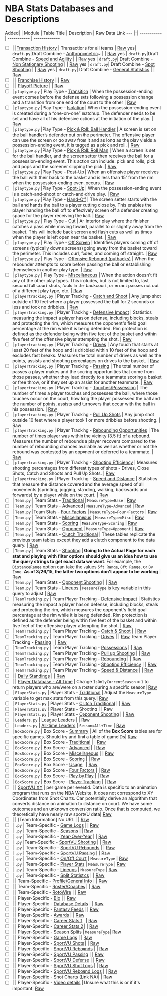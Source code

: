 NBA Stats Databases and Descriptions
===

Added| | Module | Table Title | Description | Raw Data Link
--- |-| ----------- | ----------- | -------------
- [ ] | |[Transaction History](http://stats.nba.com/transactions/) | Transactions for all teams | [Raw](http://stats.nba.com/feeds/NBAPlayerTransactions-559107/json.js)
yes| `draft.py`|Draft Combine - [Anthropometric](http://stats.nba.com/draftcombine/#!/anthro/)~ | | [Raw](http://stats.nba.com/stats/draftcombineplayeranthro?LeagueID=00&SeasonYear=2014-15)
yes | `draft.py`|Draft Combine - [Speed and Agility](http://stats.nba.com/draftcombine/#!/agility/) | | [Raw](http://stats.nba.com/stats/draftcombinedrillresults?LeagueID=00&SeasonYear=2014-15)
yes | `draft.py`| Draft Combine - [Non Stationary Shooting](http://stats.nba.com/draftcombine/#!/nonstationary/) | | [Raw](http://stats.nba.com/stats/draftcombinenonstationaryshooting?LeagueID=00&SeasonYear=2014-15)
yes | `draft.py`| Draft Combine - [Spot Shooting](http://stats.nba.com/draftcombine/#!/spotup/) | | [Raw](http://stats.nba.com/stats/draftcombinespotshooting?LeagueID=00&SeasonYear=2014-15)
yes | `draft.py`| Draft Combine - [General Statistics](http://stats.nba.com/draftcombine/#!/) | | [Raw](http://stats.nba.com/stats/draftcombinestats?LeagueID=00&SeasonYear=2014-15)
- [ ] | | [Franchise History](http://stats.nba.com/history/) | | [Raw](http://stats.nba.com/stats/franchisehistory?LeagueID=00)
- [ ] | | [Playoff Picture](http://stats.nba.com/playoffpicture/) | | [Raw](http://stats.nba.com/stats/playoffpicture?LeagueID=00&SeasonID=22014)
- [ ] | `playtype.py` | Play Type - [Transition](http://stats.nba.com/playtype/#!/transition/?dir=1) | When the possession-ending event comes before the defense sets following a possession change and a transition from one end of the court to the other | [Raw](http://stats.nba.com/js/data/playtype/player_Transition.js)
- [ ] | `playtype.py` |Play Type - [Isolation](http://stats.nba.com/playtype/#!/isolation/?dir=1) | When the possession-ending event is created during a “one-on-one” matchup. The defender needs to be set and have all of his defensive options at the initiation of the play. | [Raw](http://stats.nba.com/js/data/playtype/player_Isolation.js)
- [ ] | `playtype.py` |Play Type - [Pick & Roll: Ball Handler](http://stats.nba.com/playtype/#!/ball-handler/?dir=1) | A screen is set on the ball handler’s defender out on the perimeter. The offensive player can use the screen or go away from it and as long as the play yields a possession-ending event, it is tagged as a pick and roll. | [Raw](http://stats.nba.com/js/data/playtype/player_PRBallHandler.js)
- [ ] | `playtype.py` |Play Type - [Pick & Roll: Roll Man](http://stats.nba.com/playtype/#!/roll-man/?dir=1) | When a screen is set for the ball handler, and the screen setter then receives the ball for a possession-ending event. This action can include: pick and rolls, pick and pops and the screener slipping the pick. | [Raw](http://stats.nba.com/js/data/playtype/player_PRRollMan.js)
- [ ] | `playtype.py` |Play Type - [Post-Up](http://stats.nba.com/playtype/#!/post-up/?dir=1) | When an offensive player receives the ball with their back to the basket and is less than 15' from the rim when the possession-ending event occurs. | [Raw](http://stats.nba.com/js/data/playtype/player_Postup.js)
- [ ] | `playtype.py` |Play Type - [Spot-Up](http://stats.nba.com/playtype/#!/spot-up/?dir=1) | When the possession-ending event is a catch-and-shoot or catch-and-drive play. | [Raw](http://stats.nba.com/js/data/playtype/player_Spotup.js)
- [ ] | `playtype.py` |Play Type - [Hand-Off](http://stats.nba.com/playtype/#!/hand-off/?dir=1) | The screen setter starts with the ball and hands the ball to a player cutting close by. This enables the player handing the ball off to effectively screen off a defender creating space for the player receiving the ball. | [Raw](http://stats.nba.com/js/data/playtype/player_Handoff.js)
- [ ] | `playtype.py` | Play Type - [Cut](http://stats.nba.com/playtype/#!/cut/?dir=1) | An interior play where the finisher catches a pass while moving toward, parallel to or slightly away from the basket. This will include back screen and flash cuts as well as times when the player is left open near the basket. | [Raw](http://stats.nba.com/js/data/playtype/player_Cut.js)
- [ ] | `playtype.py` | Play Type - [Off Screen](http://stats.nba.com/playtype/#!/off-screen/?dir=1) | Identifies players coming off of screens (typically downs screens) going away from the basket toward the perimeter. This includes curl, fades, and coming off straight. | [Raw](http://stats.nba.com/js/data/playtype/player_OffScreen.js)
- [ ] | `playtype.py` | Play Type - [Offensive Rebound (putbacks)](http://stats.nba.com/playtype/#!/putbacks/?dir=1) | When the rebounder attempts to score before passing the ball or establishing themselves in another play type. | [Raw](http://stats.nba.com/js/data/playtype/player_OffRebound.js)
- [ ] | `playtype.py` | Play Type - [Miscellaneous](http://stats.nba.com/playtype/#!/misc/?dir=1) | When the action doesn't fit any of the other play types. This includes, but is not limited to, last second full court shots, fouls in the backcourt, or errant passes not out of a different play type, etc. | [Raw](http://stats.nba.com/js/data/playtype/player_Misc.js)
- [ ] | `playertracking.py` | Player Tracking - [Catch and Shoot](http://stats.nba.com/tracking/#!/player/catchshoot/) | Any jump shot outside of 10 feet where a player possessed the ball for 2 seconds or less and took no dribbles. | [Raw](http://stats.nba.com/js/data/sportvu/2014/catchShootData.json)
- [ ] | `playertracking.py` |  Player Tracking - [Defensive Impact](http://stats.nba.com/tracking/#!/player/defense/) | Statistics measuring the impact a player has on defense, including blocks, steals and protecting the rim, which measures the opponent's field goal percentage at the rim while it is being defended. Rim protection is defined as the defender being within five feet of the basket and within five feet of the offensive player attempting the shot. | [Raw](http://stats.nba.com/js/data/sportvu/2014/defenseData.json)
- [ ] | `playertracking.py` |  Player Tracking - [Drives](http://stats.nba.com/tracking/#!/player/drives/) | Any touch that starts at least 20 feet of the hoop and is dribbled within 10 feet of the hoop and excludes fast breaks. Measures the total number of drives as well as the points, assists and shooting percentages on drives to the basket. | [Raw](http://stats.nba.com/js/data/sportvu/2014/drivesData.json)
- [ ] | `playertracking.py` |  Player Tracking - [Passing](http://stats.nba.com/tracking/#!/player/passing/) | The total number of passes a player makes and the scoring opportunities that come from those passes, whether they lead directly to a teammate scoring a basket or free throw, or if they set up an assist for another teammate. | [Raw](http://stats.nba.com/js/data/sportvu/2014/passingData.json)
- [ ] | `playertracking.py` |  Player Tracking - [Touches/Possession](http://stats.nba.com/tracking/#!/player/possessions/) | The number of times a player touches and possesses the ball, where those touches occur on the court, how long the player possessed the ball and the number of points, assists and turnovers that occur with the ball in his possession. | [Raw](http://stats.nba.com/js/data/sportvu/2014/touchesData.json)
- [ ] | `playertracking.py` |  Player Tracking - [Pull Up Shots](http://stats.nba.com/tracking/#!/player/pullup/) | Any jump shot outside 10 feet where a player took 1 or more dribbles before shooting. | [Raw](http://stats.nba.com/js/data/sportvu/2014/pullUpShootData.json)
- [ ] | `playertracking.py` |  Player Tracking - [Rebounding Opportunities](http://stats.nba.com/tracking/#!/player/rebounding/) | The number of times player was within the vicinity (3.5 ft) of a rebound. Measures the number of rebounds a player recovers compared to the number of rebounding chances available as well as whether or not the rebound was contested by an opponent or deferred to a teammate. | [Raw](http://stats.nba.com/js/data/sportvu/2014/reboundingData.json)
- [ ] | `playertracking.py` |  Player Tracking - [Shooting Efficiency](http://stats.nba.com/tracking/#!/player/shooting/) | Measures shooting percentages from different types of shots - Drives, Close Shots, Catch and Shoots and Pull Up Shots. | [Raw](http://stats.nba.com/js/data/sportvu/2014/shootingData.json)
- [ ] | `playertracking.py` |  Player Tracking - [Speed and Distance](http://stats.nba.com/tracking/#!/player/speed/) | Statistics that measure the distance covered and the average speed of all movements (sprinting, jogging, standing, walking, backwards and forwards) by a player while on the court. | [Raw](http://stats.nba.com/js/data/sportvu/2014/speedData.json)
- [ ] | `Team.py` | Team Stats - [Traditional](http://stats.nba.com/league/team/#!/) | `MeasureType=Base` | [Raw](http://stats.nba.com/stats/leaguedashteamstats?DateFrom=&DateTo=&GameScope=&GameSegment=&LastNGames=0&LeagueID=00&Location=&MeasureType=Base&Month=0&OpponentTeamID=0&Outcome=&PaceAdjust=N&PerMode=PerGame&Period=0&PlayerExperience=&PlayerPosition=&PlusMinus=N&Rank=N&Season=2014-15&SeasonSegment=&SeasonType=Regular+Season&StarterBench=&VsConference=&VsDivision=)
- [ ] | `Team.py` | Team Stats - [Advanced](URL) | `MeasureType=Advanced` | [Raw](http://stats.nba.com/stats/leaguedashteamstats?DateFrom=&DateTo=&GameScope=&GameSegment=&LastNGames=0&LeagueID=00&Location=&MeasureType=Advanced&Month=0&OpponentTeamID=0&Outcome=&PaceAdjust=N&PerMode=Totals&Period=0&PlayerExperience=&PlayerPosition=&PlusMinus=N&Rank=N&Season=2014-15&SeasonSegment=&SeasonType=Regular+Season&StarterBench=&VsConference=&VsDivision=)
- [ ] |  `Team.py` |Team Stats - [Four Factors](http://stats.nba.com/league/team/#!/fourfactors/) | `MeasureType=Four+Factors` | [Raw](http://stats.nba.com/stats/leaguedashteamstats?DateFrom=&DateTo=&GameScope=&GameSegment=&LastNGames=0&LeagueID=00&Location=&MeasureType=Four+Factors&Month=0&OpponentTeamID=0&Outcome=&PaceAdjust=N&PerMode=Totals&Period=0&PlayerExperience=&PlayerPosition=&PlusMinus=N&Rank=N&Season=2014-15&SeasonSegment=&SeasonType=Regular+Season&StarterBench=&VsConference=&VsDivision=)
- [ ] | `Team.py` | Team Stats - [Miscellaneous](http://stats.nba.com/league/team/#!/misc/) | `MeasureType=Misc` | [Raw](http://stats.nba.com/stats/leaguedashteamstats?DateFrom=&DateTo=&GameScope=&GameSegment=&LastNGames=0&LeagueID=00&Location=&MeasureType=Misc&Month=0&OpponentTeamID=0&Outcome=&PaceAdjust=N&PerMode=PerGame&Period=0&PlayerExperience=&PlayerPosition=&PlusMinus=N&Rank=N&Season=2014-15&SeasonSegment=&SeasonType=Regular+Season&StarterBench=&VsConference=&VsDivision=)
- [ ] | `Team.py` | Team Stats - [Scoring](http://stats.nba.com/league/team/#!/scoring/) | `MeasureType=Scoring` | [Raw](http://stats.nba.com/stats/leaguedashteamstats?DateFrom=&DateTo=&GameScope=&GameSegment=&LastNGames=0&LeagueID=00&Location=&MeasureType=Scoring&Month=0&OpponentTeamID=0&Outcome=&PaceAdjust=N&PerMode=PerGame&Period=0&PlayerExperience=&PlayerPosition=&PlusMinus=N&Rank=N&Season=2014-15&SeasonSegment=&SeasonType=Regular+Season&StarterBench=&VsConference=&VsDivision=)
- [ ] | `Team.py` | Team Stats - [Opponent](http://stats.nba.com/league/team/#!/opponent/) | `MeasureType=Opponent` | [Raw](http://stats.nba.com/stats/leaguedashteamstats?DateFrom=&DateTo=&GameScope=&GameSegment=&LastNGames=0&LeagueID=00&Location=&MeasureType=Opponent&Month=0&OpponentTeamID=0&Outcome=&PaceAdjust=N&PerMode=PerGame&Period=0&PlayerExperience=&PlayerPosition=&PlusMinus=N&Rank=N&Season=2014-15&SeasonSegment=&SeasonType=Regular+Season&StarterBench=&VsConference=&VsDivision=)
- [ ] | `Team.py` | Team Stats - [Clutch Traditional](http://stats.nba.com/league/team/#!/clutch/) | These tables replicate the previous team tables except they add a clutch component to the data query. | [Raw](http://stats.nba.com/stats/leaguedashteamclutch?AheadBehind=Ahead+or+Behind&ClutchTime=Last+5+Minutes&DateFrom=&DateTo=&GameScope=&GameSegment=&LastNGames=0&LeagueID=00&Location=&MeasureType=Base&Month=0&OpponentTeamID=0&Outcome=&PaceAdjust=N&PerMode=PerGame&Period=0&PlayerExperience=&PlayerPosition=&PlusMinus=N&PointDiff=5&Rank=N&Season=2014-15&SeasonSegment=&SeasonType=Regular+Season&StarterBench=&VsConference=&VsDivision=)
- [ ] | `Team.py` | Team Stats - [Shooting](http://stats.nba.com/league/team/#!/shooting/) | **Going to the Actual Page for each stat and playing with filter options should give us an idea how to use the query strings to get exact data we want**. For example, the `DistanceRange` option can take the values `5ft Range`, `8ft Range`, or `By Zone`. **As of 3/26/15, the latter two options don't appear to be working** | [Raw](http://stats.nba.com/stats/leaguedashteamshotlocations?DateFrom=&DateTo=&DistanceRange=5ft+Range&GameScope=&GameSegment=&LastNGames=0&LeagueID=00&Location=&MeasureType=Base&Month=0&OpponentTeamID=0&Outcome=&PaceAdjust=N&PerMode=PerGame&Period=0&PlayerExperience=&PlayerPosition=&PlusMinus=N&Rank=N&Season=2014-15&SeasonSegment=&SeasonType=Regular+Season&StarterBench=&VsConference=&VsDivision=)
- [ ] | `Team.py` | Team Stats - [Opponent Shooting](http://stats.nba.com/league/team/#!/oppshooting/) | | [Raw](http://stats.nba.com/stats/leaguedashteamshotlocations?DateFrom=&DateTo=&DistanceRange=5ft+Range&GameScope=&GameSegment=&LastNGames=0&LeagueID=00&Location=&MeasureType=Opponent&Month=0&OpponentTeamID=0&Outcome=&PaceAdjust=N&PerMode=PerGame&Period=0&PlayerExperience=&PlayerPosition=&PlusMinus=N&Rank=N&Season=2014-15&SeasonSegment=&SeasonType=Regular+Season&StarterBench=&VsConference=&VsDivision=)
- [ ] | `Team.py` | Team Stats - [Lineups](http://stats.nba.com/league/lineups/#!/) | `MeasureType` is key variable in this query to adjust | [Raw](http://stats.nba.com/stats/leaguedashlineups?DateFrom=&DateTo=&GameID=&GameSegment=&GroupQuantity=5&LastNGames=0&LeagueID=00&Location=&MeasureType=Base&Month=0&OpponentTeamID=0&Outcome=&PaceAdjust=N&PerMode=PerGame&Period=0&PlusMinus=N&Rank=N&Season=2014-15&SeasonSegment=&SeasonType=Regular+Season&VsConference=&VsDivision=)
- [ ] | `TeamTracking.py` | Team Player Tracking - [Defensive Impact](http://stats.nba.com/tracking/#!/team/defense/) | Statistics measuring the impact a player has on defense, including blocks, steals and protecting the rim, which measures the opponent's field goal percentage at the rim while it is being defended. Rim protection is defined as the defender being within five feet of the basket and within five feet of the offensive player attempting the shot. | [Raw](http://stats.nba.com/js/data/sportvu/2014/defenseTeamData.json)
- [ ] | `TeamTracking.py` | Team Player Tracking - [Catch & Shoot](http://stats.nba.com/tracking/#!/team/catchshoot/) | | [Raw](http://stats.nba.com/js/data/sportvu/2014/catchShootTeamData.json)
- [ ] | `TeamTracking.py` | Team Player Tracking - [Drives](http://stats.nba.com/tracking/#!/team/drives/) | | [Raw](http://stats.nba.com/js/data/sportvu/2014/drivesTeamData.json)
 Team Player Tracking - [Passing](http://stats.nba.com/tracking/#!/team/passing/) | | [Raw](http://stats.nba.com/js/data/sportvu/2014/passingTeamData.json)
- [ ] | `TeamTracking.py` | Team Player Tracking - [Possessions](http://stats.nba.com/tracking/#!/team/possessions/) | | [Raw](http://stats.nba.com/js/data/sportvu/2014/touchesTeamData.json)
- [ ] | `TeamTracking.py` | Team Player Tracking - [Pull up Shooting](http://stats.nba.com/tracking/#!/team/pullup/) | | [Raw](http://stats.nba.com/js/data/sportvu/2014/pullUpShootTeamData.json)
- [ ] | `TeamTracking.py` | Team Player Tracking - [Rebounding](http://stats.nba.com/tracking/#!/team/rebounding/) | | [Raw](http://stats.nba.com/js/data/sportvu/2014/reboundingTeamData.json)
- [ ] | `TeamTracking.py` | Team Player Tracking - [Shooting Efficiency](http://stats.nba.com/tracking/#!/team/shooting/) | | [Raw]()
- [ ] | `TeamTracking.py` | Team Player Tracking - [Speed & Distance](http://stats.nba.com/tracking/#!/team/speed/) | | [Raw](http://stats.nba.com/js/data/sportvu/2014/speedTeamData.json)
- [ ] | | [Daily Standings](http://stats.nba.com/standings/#!/03/26/2015) | | [Raw](http://stats.nba.com/stats/scoreboard?DayOffset=0&LeagueID=00&gameDate=03%2F26%2F2015)
- [ ] | | [Player Database - All Time](http://stats.nba.com/players/) | Change `IsOnlyCurrentSeason` = `1` to return players who are/were on a roster during a specific season| [Raw](http://stats.nba.com/stats/commonallplayers?IsOnlyCurrentSeason=0&LeagueID=00&Season=2014-15)
- [ ] | `PlayerStats.py` | Player Stats - [Traditional](http://stats.nba.com/league/player/#!/) | Adjust the `MeasureType` variable to get max stats from this query.| [Raw](http://stats.nba.com/stats/leaguedashplayerstats?DateFrom=&DateTo=&GameScope=&GameSegment=&LastNGames=0&LeagueID=00&Location=&MeasureType=Base&Month=0&OpponentTeamID=0&Outcome=&PaceAdjust=N&PerMode=PerGame&Period=0&PlayerExperience=&PlayerPosition=&PlusMinus=N&Rank=N&Season=2014-15&SeasonSegment=&SeasonType=Regular+Season&StarterBench=&VsConference=&VsDivision=)
- [ ] | `PlayerStats.py` | Player Stats - [Clutch Traditional](http://stats.nba.com/league/player/#!/clutch/) | | [Raw](http://stats.nba.com/stats/leaguedashplayerclutch?AheadBehind=Ahead+or+Behind&ClutchTime=Last+5+Minutes&DateFrom=&DateTo=&GameScope=&GameSegment=&LastNGames=0&LeagueID=00&Location=&MeasureType=Base&Month=0&OpponentTeamID=0&Outcome=&PaceAdjust=N&PerMode=PerGame&Period=0&PlayerExperience=&PlayerPosition=&PlusMinus=N&PointDiff=5&Rank=N&Season=2014-15&SeasonSegment=&SeasonType=Regular+Season&StarterBench=&VsConference=&VsDivision=)
- [ ] | `PlayerStats.py` | Player Stats - [Shooting](http://stats.nba.com/league/player/#!/shooting/) | | [Raw](http://stats.nba.com/stats/leaguedashplayershotlocations?DateFrom=&DateTo=&DistanceRange=5ft+Range&GameScope=&GameSegment=&LastNGames=0&LeagueID=00&Location=&MeasureType=Base&Month=0&OpponentTeamID=0&Outcome=&PaceAdjust=N&PerMode=PerGame&Period=0&PlayerExperience=&PlayerPosition=&PlusMinus=N&Rank=N&Season=2014-15&SeasonSegment=&SeasonType=Regular+Season&StarterBench=&VsConference=&VsDivision=)
- [ ] | `PlayerStats.py` | Player Stats - [Opponent Shooting](http://stats.nba.com/league/player/#!/oppshooting/) | | [Raw](http://stats.nba.com/stats/leaguedashplayershotlocations?DateFrom=&DateTo=&DistanceRange=5ft+Range&GameScope=&GameSegment=&LastNGames=0&LeagueID=00&Location=&MeasureType=Opponent&Month=0&OpponentTeamID=0&Outcome=&PaceAdjust=N&PerMode=PerGame&Period=0&PlayerExperience=&PlayerPosition=&PlusMinus=N&Rank=N&Season=2014-15&SeasonSegment=&SeasonType=Regular+Season&StarterBench=&VsConference=&VsDivision=)
- [ ] | `Leaders.py` | [League Leaders](http://stats.nba.com/leaders/#!?StatCategory=PTS) | | [Raw](http://stats.nba.com/stats/leagueleaders?LeagueID=00&PerMode=PerGame&Scope=S&Season=2014-15&SeasonType=Regular+Season&StatCategory=PTS)
- [ ] | `Leaders.py` | [All-time Leaders](http://stats.nba.com/leaders/alltime/) | `Season=All+Time` | [Raw](http://stats.nba.com/stats/leagueleaders?LeagueID=00&PerMode=PerGame&Scope=S&Season=All+Time&SeasonType=Regular+Season&StatCategory=PTS)
- [ ] | `BoxScore.py` | Box Score - [Summary](http://stats.nba.com/game/#!/0021401060/) | All of the **Box Score** tables are for specific games. Should try and find a table of gameIDs| [Raw](http://stats.nba.com/stats/boxscoresummaryv2?GameID=0021401060)
- [ ] | `BoxScore.py` | Box Score - [Traditional](http://stats.nba.com/game/#!/0021401060/) | | [Raw](http://stats.nba.com/stats/boxscoretraditionalv2?EndPeriod=10&EndRange=28800&GameID=0021401060&RangeType=2&Season=2014-15&SeasonType=Regular+Season&StartPeriod=1&StartRange=0)
- [ ] | `BoxScore.py` | Box Score - [Advanced](http://stats.nba.com/game/#!/0021401060/advanced/) | | [Raw](http://stats.nba.com/stats/boxscoreadvancedv2?EndPeriod=10&EndRange=28800&GameID=0021401060&RangeType=2&Season=2014-15&SeasonType=Regular+Season&StartPeriod=1&StartRange=0)
- [ ] | `BoxScore.py` | Box Score - [Miscellaneous](http://stats.nba.com/game/#!/0021401060/misc/) | | [Raw](http://stats.nba.com/stats/boxscoremiscv2?EndPeriod=10&EndRange=28800&GameID=0021401060&RangeType=2&Season=2014-15&SeasonType=Regular+Season&StartPeriod=1&StartRange=0)
- [ ] | `BoxScore.py` | Box Score - [Scoring](http://stats.nba.com/game/#!/0021401060/scoring/) | | [Raw](http://stats.nba.com/stats/boxscorescoringv2?EndPeriod=10&EndRange=28800&GameID=0021401060&RangeType=2&Season=2014-15&SeasonType=Regular+Season&StartPeriod=1&StartRange=0)
- [ ] | `BoxScore.py` | Box Score - [Usage](http://stats.nba.com/game/#!/0021401060/usage/) | | [Raw](http://stats.nba.com/stats/boxscoreusagev2?EndPeriod=10&EndRange=28800&GameID=0021401060&RangeType=2&Season=2014-15&SeasonType=Regular+Season&StartPeriod=1&StartRange=0)
- [ ] | `BoxScore.py` | Box Score - [Four Factors](http://stats.nba.com/game/#!/0021401060/fourfactors/) | | [Raw](http://stats.nba.com/stats/boxscorefourfactorsv2?EndPeriod=10&EndRange=28800&GameID=0021401060&RangeType=2&Season=2014-15&SeasonType=Regular+Season&StartPeriod=1&StartRange=0)
- [ ] | `BoxScore.py` | Box Score - [Play by Play](http://stats.nba.com/game/#!/0021401060/playbyplay/) | | [Raw](http://stats.nba.com/stats/playbyplayv2?EndPeriod=10&EndRange=55800&GameID=0021401060&RangeType=2&Season=2014-15&SeasonType=Regular+Season&StartPeriod=1&StartRange=0)
- [ ] | `BoxScore.py` | Box Score - [Player Tracking](http://stats.nba.com/game/#!/0021401060/playertracking/) | | [Raw](http://stats.nba.com/stats/boxscoreplayertrackv2?EndPeriod=10&EndRange=55800&GameID=0021401060&RangeType=2&Season=2014-15&SeasonType=Regular+Season&StartPeriod=1&StartRange=0)
- [ ] | | [SportVU XY](URL) | per game per eventid. Data is specific to an animation program that runs on the NBA Website. It does not correspond to XY Coordinates from Shot Charts. Can potentially derive an algorithm that converts distance on animation to distance on court. We have some outcomes and an unknown conversion ratio. Once that is computed, we theoretically have nearly raw sportVU data| [Raw](http://stats.nba.com/stats/locations_getmoments/?eventid=1&gameid=0021401060)
- [ ] | | [Team Information] No URL | | [Raw](http://stats.nba.com/stats/teaminfocommon?LeagueID=00&SeasonType=Regular+Season&TeamID=1610612751&season=2014-15)
- [ ] | `.py` | Team-Specific - [Game Logs](http://stats.nba.com/team/#!/1610612751/gamelogs/) | | [Raw](http://stats.nba.com/stats/teamgamelog?LeagueID=00&Season=2014-15&SeasonType=Regular+Season&TeamID=1610612751)
- [ ] |  `.py` | Team-Specific - [Seasons](http://stats.nba.com/team/#!/1610612751/seasons/) | | [Raw](http://stats.nba.com/stats/teamyearbyyearstats?LeagueID=00&PerMode=Totals&SeasonType=Regular+Season&TeamID=1610612751)
- [ ] | `.py` | Team-Specific - [Year-Over-Year](http://stats.nba.com/team/#!/1610612751/yearoveryear/) | | [Raw](http://stats.nba.com/stats/teamyearbyyearstats?LeagueID=00&PerMode=Totals&SeasonType=Regular+Season&TeamID=1610612751)
- [ ] |  `.py` |Team-Specific - [SportVU Shooting](http://stats.nba.com/team/#!/1610612751/tracking/shots/) | | [Raw](http://stats.nba.com/stats/teamdashptshots?DateFrom=&DateTo=&GameSegment=&LastNGames=0&LeagueID=00&Location=&MeasureType=Base&Month=0&OpponentTeamID=0&Outcome=&PaceAdjust=N&PerMode=PerGame&Period=0&PlusMinus=N&Rank=N&Season=2014-15&SeasonSegment=&SeasonType=Regular+Season&TeamID=1610612751&VsConference=&VsDivision=)
- [ ] |  `.py` | Team-Specific - [SportVU Rebounds](http://stats.nba.com/team/#!/1610612751/tracking/rebounds/) | | [Raw](http://stats.nba.com/stats/teamdashptreb?DateFrom=&DateTo=&GameSegment=&LastNGames=0&LeagueID=00&Location=&MeasureType=Base&Month=0&OpponentTeamID=0&Outcome=&PaceAdjust=N&PerMode=PerGame&Period=0&PlusMinus=N&Rank=N&Season=2014-15&SeasonSegment=&SeasonType=Regular+Season&TeamID=1610612751&VsConference=&VsDivision=)
- [ ] | `.py` | Team-Specific - [SportVU Passing](http://stats.nba.com/team/#!/1610612751/tracking/passes/) | | [Raw](http://stats.nba.com/stats/teamdashptpass?DateFrom=&DateTo=&GameSegment=&LastNGames=0&LeagueID=00&Location=&MeasureType=Base&Month=0&OpponentTeamID=0&Outcome=&PaceAdjust=N&PerMode=PerGame&Period=0&PlusMinus=N&Rank=N&Season=2014-15&SeasonSegment=&SeasonType=Regular+Season&TeamID=1610612751&VsConference=&VsDivision=)
- [ ] | `.py` | Team-Specific - [On/Off Court](http://stats.nba.com/team/#!/1610612751/onoffcourt/) | `MeasureType` | [Raw](http://stats.nba.com/stats/teamplayeronoffdetails?DateFrom=&DateTo=&GameSegment=&LastNGames=0&LeagueID=00&Location=&MeasureType=Base&Month=0&OpponentTeamID=0&Outcome=&PaceAdjust=N&PerMode=Per48&Period=0&PlusMinus=N&Rank=N&Season=2014-15&SeasonSegment=&SeasonType=Regular+Season&TeamID=1610612751&VsConference=&VsDivision=)
- [ ] | `.py` | Team-Specific - [Player Stats](http://stats.nba.com/team/#!/1610612751/players/) | `MeasureType` | [Raw](http://stats.nba.com/stats/teamplayerdashboard?DateFrom=&DateTo=&GameSegment=&LastNGames=0&LeagueID=00&Location=&MeasureType=Base&Month=0&OpponentTeamID=0&Outcome=&PaceAdjust=N&PerMode=PerGame&Period=0&PlusMinus=N&Rank=N&Season=2014-15&SeasonSegment=&SeasonType=Regular+Season&TeamID=1610612751&VsConference=&VsDivision=)
- [ ] | `.py` | Team-Specific - [Lineups](http://stats.nba.com/team/#!/1610612751/lineups/) | `MeasureType` | [Raw](http://stats.nba.com/stats/teamdashlineups?DateFrom=&DateTo=&GameID=&GameSegment=&GroupQuantity=5&LastNGames=0&LeagueID=00&Location=&MeasureType=Base&Month=0&OpponentTeamID=0&Outcome=&PaceAdjust=N&PerMode=PerGame&Period=0&PlusMinus=N&Rank=N&Season=2014-15&SeasonSegment=&SeasonType=Regular+Season&TeamID=1610612751&VsConference=&VsDivision=)
- [ ] | `.py` | Team-Specific - [Split Statistics](http://stats.nba.com/team/#!/1610612751/stats/) | | [Raw](http://stats.nba.com/stats/teamdashboardbygeneralsplits?DateFrom=&DateTo=&GameSegment=&LastNGames=0&LeagueID=00&Location=&MeasureType=Base&Month=0&OpponentTeamID=0&Outcome=&PaceAdjust=N&PerMode=PerGame&Period=0&PlusMinus=N&Rank=N&Season=2014-15&SeasonSegment=&SeasonType=Regular+Season&TeamID=1610612751&VsConference=&VsDivision=)
- [ ] | | Team-Specific - [Profile/General Info](http://stats.nba.com/team/#!/1610612751/) | | [Raw](http://stats.nba.com/feeds/teams/profile/1610612751_TeamProfile.js)
- [ ] | | Team-Specific - [Roster/Coaches](http://stats.nba.com/team/#!/1610612751/) | | [Raw](http://stats.nba.com/stats/commonteamroster?LeagueID=00&Season=2014-15&TeamID=1610612751)
- [ ] | | Team-Specific - [RotoWire](http://stats.nba.com/team/#!/1610612751/) | | [Raw](http://stats.nba.com/feeds/RotoWirePlayers-583598/1610612751.json)
- [ ] | | Player-Specific - [Bio](http://stats.nba.com/player/#!/2207/) | | [Raw](http://stats.nba.com/feeds/players/bios/2207.json)
- [ ] | | Player-Specific - [Database Details](http://stats.nba.com/player/#!/2207/) | | [Raw](http://stats.nba.com/stats/commonplayerinfo?GraphEndSeason=2013-14&GraphStartSeason=2013-14&GraphStat=PTS&LeagueID=00&MeasureType=Base&PerMode=PerGame&PlayerID=2207&SeasonType=Regular+Season&SeasonType=Playoffs)
- [ ] | | Player-Specific - [Fantasy Feeds](http://stats.nba.com/player/#!/2207/) | | [Raw](http://stats.nba.com/feeds/RotoWirePlayers-583598/2207.json)
- [ ] | | Player-Specific - [Awards](http://stats.nba.com/player/#!/2207/) | | [Raw](http://stats.nba.com/feeds/players/awards/2207_Award.js)
- [ ] | | Player-Specific - [Career Stats 1](http://stats.nba.com/player/#!/2207/) | | [Raw](http://stats.nba.com/stats/playercareerstats?LeagueID=00&PerMode=PerGame&PlayerID=2207)
- [ ] | | Player-Specific - [Career Stats 2](http://stats.nba.com/player/#!/2207/) | | [Raw](http://stats.nba.com/stats/playerprofilev2?GraphEndSeason=2013-14&GraphStartSeason=2013-14&GraphStat=PTS&LeagueID=00&MeasureType=Base&PerMode=PerGame&PlayerID=2207&SeasonType=Regular+Season&SeasonType=Playoffs)
- [ ] | | Player-Specific - [Season Splits](http://stats.nba.com/player/#!/2207/) | `MeasureType`| [Raw](http://stats.nba.com/stats/playerdashboardbygeneralsplits?DateFrom=&DateTo=&GameSegment=&LastNGames=0&LeagueID=00&Location=&MeasureType=Base&Month=0&OpponentTeamID=0&Outcome=&PaceAdjust=N&PerMode=PerGame&Period=0&PlayerID=2207&PlusMinus=N&Rank=N&Season=2014-15&SeasonSegment=&SeasonType=Regular+Season&VsConference=&VsDivision=)
- [ ] | | Player-Specific - [Game Logs](http://stats.nba.com/player/#!/2207/gamelogs/) | | [Raw](http://stats.nba.com/stats/playergamelog?LeagueID=00&PlayerID=2207&Season=2014-15&SeasonType=Regular+Season)
- [ ] | | Player-Specific - [SportVU Shots](http://stats.nba.com/player/#!/2207/tracking/shots/) | | [Raw](http://stats.nba.com/stats/playerdashptshots?DateFrom=&DateTo=&GameSegment=&LastNGames=0&LeagueID=00&Location=&Month=0&OpponentTeamID=0&Outcome=&PerMode=PerGame&Period=0&PlayerID=2207&Season=2014-15&SeasonSegment=&SeasonType=Regular+Season&TeamID=0&VsConference=&VsDivision=)
- [ ] | | Player-Specific - [SportVU Rebounds](http://stats.nba.com/player/#!/2207/tracking/rebounds/) | | [Raw](http://stats.nba.com/stats/playerdashptreb?DateFrom=&DateTo=&GameSegment=&LastNGames=0&LeagueID=00&Location=&Month=0&OpponentTeamID=0&Outcome=&PerMode=PerGame&Period=0&PlayerID=2207&Season=2014-15&SeasonSegment=&SeasonType=Regular+Season&TeamID=0&VsConference=&VsDivision=)
- [ ] | | Player-Specific - [SportVU Passing](http://stats.nba.com/player/#!/2207/tracking/passes/) | | [Raw](http://stats.nba.com/stats/playerdashptpass?DateFrom=&DateTo=&GameSegment=&LastNGames=0&LeagueID=00&Location=&Month=0&OpponentTeamID=0&Outcome=&PerMode=PerGame&Period=0&PlayerID=2207&Season=2014-15&SeasonSegment=&SeasonType=Regular+Season&TeamID=0&VsConference=&VsDivision=)
- [ ] | | Player-Specific - [SportVU Defense](http://stats.nba.com/player/#!/2207/tracking/defense/) | | [Raw](http://stats.nba.com/stats/playerdashptshotdefend?DateFrom=&DateTo=&GameSegment=&LastNGames=0&LeagueID=00&Location=&Month=0&OpponentTeamID=0&Outcome=&PerMode=PerGame&Period=0&PlayerID=2207&Season=2014-15&SeasonSegment=&SeasonType=Regular+Season&TeamID=0&VsConference=&VsDivision=)
- [ ] | | Player-Specific - [SportVU Shot Logs](http://stats.nba.com/player/#!/2207/tracking/shotslogs/) | | [Raw](http://stats.nba.com/stats/playerdashptshotlog?DateFrom=&DateTo=&GameSegment=&LastNGames=0&LeagueID=00&Location=&Month=0&OpponentTeamID=0&Outcome=&Period=0&PlayerID=2207&Season=2014-15&SeasonSegment=&SeasonType=Regular+Season&TeamID=0&VsConference=&VsDivision=)
- [ ] | | Player-Specific - [SportVU Rebound Logs](http://stats.nba.com/player/#!/2207/tracking/reboundslogs/) | | [Raw](http://stats.nba.com/stats/playerdashptreboundlogs?DateFrom=&DateTo=&GameSegment=&LastNGames=0&LeagueID=00&Location=&Month=0&OpponentTeamID=0&Outcome=&Period=0&PlayerID=2207&Season=2014-15&SeasonSegment=&SeasonType=Regular+Season&TeamID=0&VsConference=&VsDivision=)
- [ ] | | Player-Specific - Shot Charts (Link NA)| | [Raw](http://stats.nba.com/stats/shotchartdetail?&ContextFilter=&ContextMeasure=FGA&DateFrom=&DateTo=&EndPeriod=10&EndRange=28800&GameID=&GameSegment=&LastNGames=0&LeagueID=00&Location=&Month=0&OpponentTeamID=0&Outcome=&Period=0&PlayerID=2207&Position=&RangeType=2&RookieYear=&Season=2014-15&SeasonSegment=&SeasonType=Regular+Season&StartPeriod=1&StartRange=0&TeamID=1610612751&VsConference=&VsDivision=)
- [ ] | | Player-Specific - [Video details](URL) | Unsure what this is or if it's important| [Raw](http://stats.nba.com/stats/videodetails?AheadBehind=&CFID=33&CFPARAMS=2014-15&ClutchTime=&ContextFilter=&ContextMeasure=FGA&DateFrom=&DateTo=&EndPeriod=10&EndRange=0&GameID=&GameSegment=&LastNGames=0&LeagueID=00&Location=&MeasureType=Base&Month=0&OpponentTeamID=0&Outcome=&PaceAdjust=N&PerMode=PerGame&Period=0&PlayerID=2207&PlusMinus=N&PointDiff=&Position=&RangeType=1&Rank=N&RookieYear=&Season=2014-15&SeasonSegment=&SeasonType=Regular+Season&StartPeriod=1&StartRange=0&TeamID=0&VsConference=&VsDivision=)
